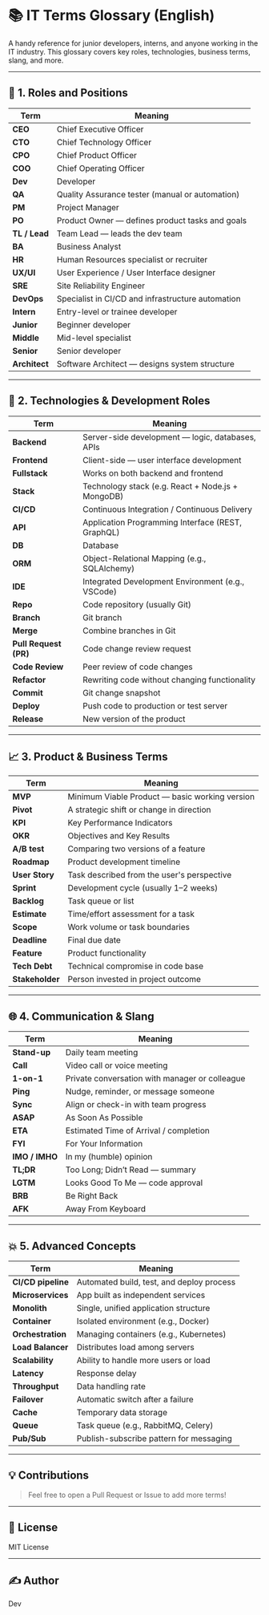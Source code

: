 # 📚 IT Terms Glossary (English)

A handy reference for junior developers, interns, and anyone working in the IT industry. This glossary covers key roles, technologies, business terms, slang, and more.

---

## 🧠 1. Roles and Positions
| Term         | Meaning |
|--------------|---------|
| **CEO**      | Chief Executive Officer |
| **CTO**      | Chief Technology Officer |
| **CPO**      | Chief Product Officer |
| **COO**      | Chief Operating Officer |
| **Dev**      | Developer |
| **QA**       | Quality Assurance tester (manual or automation) |
| **PM**       | Project Manager |
| **PO**       | Product Owner — defines product tasks and goals |
| **TL / Lead**| Team Lead — leads the dev team |
| **BA**       | Business Analyst |
| **HR**       | Human Resources specialist or recruiter |
| **UX/UI**    | User Experience / User Interface designer |
| **SRE**      | Site Reliability Engineer |
| **DevOps**   | Specialist in CI/CD and infrastructure automation |
| **Intern**   | Entry-level or trainee developer |
| **Junior**   | Beginner developer |
| **Middle**   | Mid-level specialist |
| **Senior**   | Senior developer |
| **Architect**| Software Architect — designs system structure |

---

## 🔧 2. Technologies & Development Roles
| Term | Meaning |
|------|---------|
| **Backend** | Server-side development — logic, databases, APIs |
| **Frontend** | Client-side — user interface development |
| **Fullstack** | Works on both backend and frontend |
| **Stack** | Technology stack (e.g. React + Node.js + MongoDB) |
| **CI/CD** | Continuous Integration / Continuous Delivery |
| **API** | Application Programming Interface (REST, GraphQL) |
| **DB** | Database |
| **ORM** | Object-Relational Mapping (e.g., SQLAlchemy) |
| **IDE** | Integrated Development Environment (e.g., VSCode) |
| **Repo** | Code repository (usually Git) |
| **Branch** | Git branch |
| **Merge** | Combine branches in Git |
| **Pull Request (PR)** | Code change review request |
| **Code Review** | Peer review of code changes |
| **Refactor** | Rewriting code without changing functionality |
| **Commit** | Git change snapshot |
| **Deploy** | Push code to production or test server |
| **Release** | New version of the product |

---

## 📈 3. Product & Business Terms
| Term | Meaning |
|------|---------|
| **MVP** | Minimum Viable Product — basic working version |
| **Pivot** | A strategic shift or change in direction |
| **KPI** | Key Performance Indicators |
| **OKR** | Objectives and Key Results |
| **A/B test** | Comparing two versions of a feature |
| **Roadmap** | Product development timeline |
| **User Story** | Task described from the user's perspective |
| **Sprint** | Development cycle (usually 1–2 weeks) |
| **Backlog** | Task queue or list |
| **Estimate** | Time/effort assessment for a task |
| **Scope** | Work volume or task boundaries |
| **Deadline** | Final due date |
| **Feature** | Product functionality |
| **Tech Debt** | Technical compromise in code base |
| **Stakeholder** | Person invested in project outcome |

---

## 🌐 4. Communication & Slang
| Term | Meaning |
|------|---------|
| **Stand-up** | Daily team meeting |
| **Call** | Video call or voice meeting |
| **1-on-1** | Private conversation with manager or colleague |
| **Ping** | Nudge, reminder, or message someone |
| **Sync** | Align or check-in with team progress |
| **ASAP** | As Soon As Possible |
| **ETA** | Estimated Time of Arrival / completion |
| **FYI** | For Your Information |
| **IMO / IMHO** | In my (humble) opinion |
| **TL;DR** | Too Long; Didn’t Read — summary |
| **LGTM** | Looks Good To Me — code approval |
| **BRB** | Be Right Back |
| **AFK** | Away From Keyboard |

---

## 💥 5. Advanced Concepts
| Term | Meaning |
|------|---------|
| **CI/CD pipeline** | Automated build, test, and deploy process |
| **Microservices** | App built as independent services |
| **Monolith** | Single, unified application structure |
| **Container** | Isolated environment (e.g., Docker) |
| **Orchestration** | Managing containers (e.g., Kubernetes) |
| **Load Balancer** | Distributes load among servers |
| **Scalability** | Ability to handle more users or load |
| **Latency** | Response delay |
| **Throughput** | Data handling rate |
| **Failover** | Automatic switch after a failure |
| **Cache** | Temporary data storage |
| **Queue** | Task queue (e.g., RabbitMQ, Celery) |
| **Pub/Sub** | Publish-subscribe pattern for messaging |

---

## 💡 Contributions
> Feel free to open a Pull Request or Issue to add more terms!

---

## 📄 License
MIT License

---

## ✍️ Author
Dev
